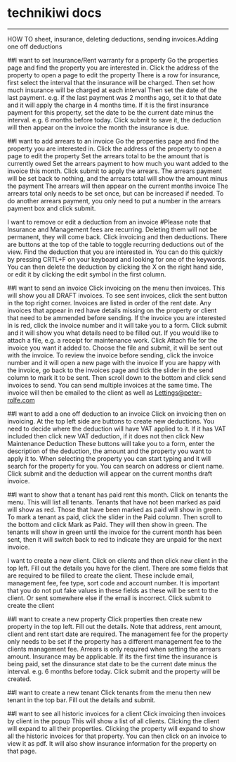 # technikiwi docs
---
HOW TO sheet, insurance, deleting deductions, sending invoices.Adding one off deductions

##I want to set Insurance/Rent warranty for a property
Go the properties page and find the property you are interested in.
Click the address of the property to open a page to edit the property
There is a row for insurance, first select the interval that the insurance will be charged.
Then set how much insurance will be charged at each interval
Then set the date of the last payment. e.g. if the last payment was 2 months ago, set it to that date and it will apply the charge in 4 months time. 
If it is the first insurance payment for this property, set the date to be the current date minus the interval. e.g. 6 months before today.
Click submit to save it, the deduction will then appear on the invoice the month the insurance is due.

##I want to add arrears to an invoice
Go the properties page and find the property you are interested in.
Click the address of the property to open a page to edit the property
Set the arrears total to be the amount that is currently owed
Set the arrears payment to how much you want added to the invoice this month.
Click submit to apply the arrears. The arrears payment will be set back to nothing, and the arrears total will show the amount minus the payment
The arrears will then appear on the current months invoice
The arrears total only needs to be set once, but can be increased if needed.
To do another arrears payment, you only need to put a number in the arrears payment box and click submit.

I want to remove or edit a deduction from an invoice
#Please note that Insurance and Management fees are recurring. Deleting them will not be permanent, they will come back.
Click invoicing and then deductions.
There are buttons at the top of the table to toggle recurring deductions out of the view.
Find the deduction that you are interested in. You can do this quickly by pressing CRTL+F on your keyboard and looking for one of the keywords.
You can then delete the deduction by clicking the X on the right hand side, or edit it by clicking the edit symbol in the first column.

##I want to send an invoice
Click invoicing on the menu then invoices. This will show you all DRAFT invoices. To see sent invoices, click the sent button in the top right corner.
Invoices are listed in order of the rent date. Any invoices that appear in red have details missing on the property or client that need to be ammended before sending.
If the invoice you are interested in is red, click the invoice number and it will take you to a form. Click submit and it will show you what details need to be filled out.
If you would like to attach a file, e.g. a receipt for maintenance work. Click Attach file for the invoice you want it added to. Choose the file and submit, it will be sent out with the invoice.
To review the invoice before sending, click the invoice number and it will open a new page with the invoice
If you are happy with the invoice, go back to the invoices page and tick the slider in the send column to mark it to be sent.
Then scroll down to the bottom and click send invoices to send. You can send multiple invoices at the same time.
The invoice will then be emailed to the client as well as Lettings@peter-rolfe.com

##I want to add a one off deduction to an invoice
Click on invoicing then on invoicing. 
At the top left side are buttons to create new deductions.
You need to decide where the deduction will have VAT applied to it.
If it has VAT included then click new VAT deduction, if it does not then click New Maintenance Deduction
These buttons will take you to a form, enter the description of the deduction, the amount and the property you want to apply it to.
When selecting the property you can start typing and it will search for the property for you. You can search on address or client name.
Click submit and the deduction will appear on the current months draft invoice.

##I want to show that a tenant has paid rent this month.
Click on tenants the menu. This will list all tenants.
Tenants that have not been marked as paid will show as red. Those that have been marked as paid will show in green.
To mark a tenant as paid, click the slider in the Paid column. Then scroll to the bottom and click Mark as Paid.
They will then show in green.
The tenants will show in green until the invoice for the current month has been sent, then it will switch back to red to indicate they are unpaid for the next invoice.

I want to create a new client.
Click on clients and then click new client in the top left.
Fill out the details you have for the client.
There are some fields that are required to be filled to create the client. These include email, management fee, fee type, sort code and account number.
It is important that you do not put fake values in these fields as these will be sent to the client. Or sent somewhere else if the email is incorrect.
Click submit to create the client

##I want to create a new property 
Click properties then create new property in the top left.
Fill out the details. Note that address, rent amount, client and rent start date are required.
The management fee for the property only needs to be set if the property has a different management fee to the clients management fee.
Arrears is only required when setting the arrears amount. 
Insurance may be applicable. If its the first time the insurance is being paid, set the dinsurance stat date to be the current date minus the interval. e.g. 6 months before today.
Click submit and the property will be created.

##I want to create a new tenant
Click tenants from the menu then new tenant in the top bar.
Fill out the details and submit.

##I want to see all historic invoices for a client
Click invoicing then invoices by client in the popup
This will show a list of all clients. 
Clicking the client will expand to all their properties.
Clicking the property will expand to show all the historic invoices for that property.
You can then click on an invoice to view it as pdf.
It will also show insurance information for the property on that page.
